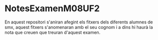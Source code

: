# NotesExamenM08UF2
En aquest repositori s'aniran afegint els fitxers dels diferents alumnes de smx, aquest fitxers s'anomenaran amb el seu cognom i a dins hi haurà la nota que creuen que treuran d'aquest examen.

